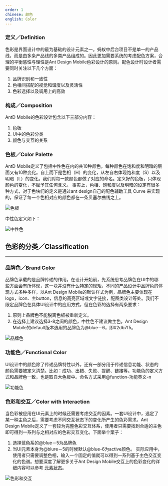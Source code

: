 ```yaml
---
order: 1
chinese: 颜色
english: Color
---
```


### 定义／Definition 

色彩是界面设计中的最为基础的设计元素之一。蚂蚁中后台项目不是单一的产品线，而是由多条产品线的多类产品组成的。因此更加需要系统的考虑配色方案，合理的平衡感性与理性是Ant Design Mobile色彩设计的原则。配色设计时设计者需要同时关注以下几个方面：

1. 品牌识别和一致性 
2. 色相间搭配的视觉和谐度以及灵活性 
3. 色彩选择以及调用上的高效 


### 构成／Composition 

AntD Mobile的色彩设计包含以下三部分内容：
1. 色板
2. UI中的色彩分类
3. 颜色与交互的关系


### 色板／Color Palette 

AntD Mobile定义了包括中性色在内的共10种颜色，每种颜色在饱和度和明暗的层面又有10种变化。自上而下是色相（H）的变化，从左自右体现饱和度（S）以及明暗（L）的变化。我们对每一款颜色都做了对应的命名。定义好的色板，只体现颜色的变化，不赋予其任何含义。
事实上，色相、饱和度以及明暗的设定有很多种方式，对于色块们的定义是通过ant design自己的配色辅助工具 Curve 来实现的，保证了每一个色相对应的颜色都在一条贝塞尔曲线之上。

![色板](https://os.alipayobjects.com/rmsportal/kEcoQTCBsjKdlGZ.png)

中性色定义如下：

![中性色](https://os.alipayobjects.com/rmsportal/VNdsMvNZYwiHjrq.png)
## 色彩的分类／Classification

--- 

### 品牌色／Brand Color 

品牌色承载的是品牌传递的作用。在设计开始前，先系统思考品牌色在UI中的哪些方面会有所体现，这一块并没有什么特定的规矩，不同的产品设计中品牌色的体现方式多种多样，以Ant Design Mobile的默认样式为例，品牌色主要体现在logo，icon、主button，信息的高亮区域或文字链接，配图类设计等处。我们不限定品牌色在具体UI设计中的应用方式，但在色彩的选择有两条要求：
1. 原则上品牌色不能脱离色板被重新定义。
2. 在选择上建议选择3-8之间的颜色，中性色不建议做主色。Ant Design Mobile的default版本选用的品牌色为@blue－6，即#2db7f5。

![品牌色](https://os.alipayobjects.com/rmsportal/lNsYPpUKoOZEwnb.png) 


### 功能色／Functional Color 

UI设计中的颜色除了传递品牌特性以外，还有一部分用于传递信息功能、状态的颜色需要被定义清楚。比如：成功、出错、失败、提醒、链接等。功能色的定义方式和品牌色一致，也是取自大色板中。命名方式采用@function-功能英文-n 

![功能色](https://os.alipayobjects.com/rmsportal/ZhcQaUlPcucnYty.png) 

### 色彩和交互／Color with Interaction  

当色彩被应用在UI元素上的时候还需要考虑交互的因素。一套UI设计中，选定了某一种主色之后，需要考虑不同交互状态下的变化所产生的色彩需求。Ant Design Mobile定义了一套较为完整色彩交互体系，使用者只需要找到合适的主色即可得到一系列与之相对应的色彩交互变化。下面举个栗子：
1. 选择蓝色系的@blue－5为品牌色
2. 当UI元素本身为@blure－5的时候默认@blue-6为active颜色。
实际应用中，使用者只需要调整色相，输入一个固定的值就可以得到一系列基于主色交互变化的色谱。想要深度了解更多关于Ant Design Mobile交互上的色彩变化的详细内容可以参考 [元素状态]()。 

![色彩和交互](https://os.alipayobjects.com/rmsportal/RZtVRWecHMipAOU.png)

